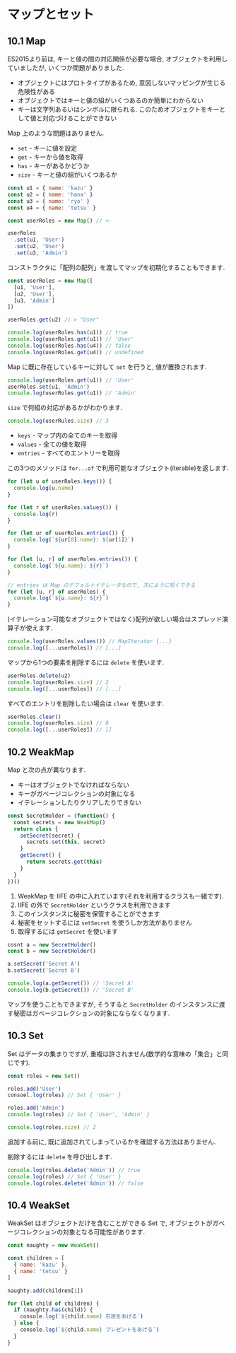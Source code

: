 # マップとセット

## 10.1 Map
ES2015より前は, キーと値の間の対応関係が必要な場合, オブジェクトを利用していましたが,
いくつか問題がありました.

- オブジェクトにはプロトタイプがあるため, 意図しないマッピングが生じる危険性がある
- オブジェクトではキーと値の組がいくつあるのか簡単にわからない
- キーは文字列あるいはシンボルに限られる. このためオブジェクトをキーとして値と対応づけることができない

Map 上のような問題はありません.

- `set` - キーに値を設定
- `get` - キーから値を取得
- `has` - キーがあるかどうか
- `size` - キーと値の組がいくつあるか

```js
const u1 = { name: 'kazu' }
const u2 = { name: 'hana' }
const u3 = { name: 'ryo' }
const u4 = { name: 'tetsu' }

const userRoles = new Map() // <-

userRoles
  .set(u1, 'User')
  .set(u2, 'User')
  .set(u3, 'Admin')
```

コンストラクタに「配列の配列」を渡してマップを初期化することもできます.

```js
const userRoles = new Map([
  [u1, 'User'],
  [u2, 'User'],
  [u3, 'Admin']
])
```

```js
userRoles.get(u2) // > "User"
```

```js
console.log(userRoles.has(u1)) // true
console.log(userRoles.get(u1)) // 'User'
console.log(userRoles.has(u4)) // false
console.log(userRoles.get(u4)) // undefined
```

Map に既に存在しているキーに対して `set` を行うと, 値が置換されます.

```js
console.log(userRoles.get(u1)) // 'User'
userRoles.set(u1, 'Admin')
console.log(userRoles.get(u1)) // 'Admin'
```

`size` で何組の対応があるかがわかります.

```js
console.log(userRules.size) // 3
```

- `keys` - マップ内の全てのキーを取得
- `values` - 全ての値を取得
- `entries` - すべてのエントリーを取得

この3つのメソッドは `for...of` で利用可能なオブジェクト(iterable)を返します.

```js
for (let u of userRoles.keys()) {
  console.log(u.name)
}

for (let r of userRoles.values()) {
  console.log(r)
}

for (let ur of userRoles.entries()) {
  console.log(`${ur[0].name}: ${ur[1]}`)
}

for (let [u, r] of userRoles.entries()) {
  console.log(`${u.name}: ${r}`)
}

// entries は Map のデフォルトイテレータなので, 次にように短くできる
for (let [u, r] of userRoles) {
  console.log(`${u.name}: ${r}`)
}
```

(イテレーション可能なオブジェクトではなく)配列が欲しい場合はスプレッド演算子が使えます.

```js
console.log(userRoles.values()) // MapIterator {...}
console.log([...userRoles]) // [...]
```

マップから1つの要素を削除するには `delete` を使います.

```js
userRoles.delete(u2)
console.log(userRoles.size) // 2
console.log([...userRoles]) // [...]
```

すべてのエントリを削除したい場合は `clear` を使います.

```js
userRoles.clear()
console.log(userRoles.size) // 0
console.log([...userRoles]) // []
```

## 10.2 WeakMap

Map と次の点が異なります.

- キーはオブジェクトでなければならない
- キーがガベージコレクションの対象になる
- イテレーションしたりクリアしたりできない

```js
const SecretHolder = (function() {
  const secrets = new WeakMap()
  return class {
    setSecret(secret) {
      secrets.set(this, secret)
    }
    getSecret() {
      return secrets.get(this)
    }
  }
})()
```

1. WeakMap を IIFE の中に入れています(それを利用するクラスも一緒です).
2. IIFE の外で `SecretHolder` というクラスを利用できます
3. このインスタンスに秘密を保管することができます
4. 秘密をセットするには `setSecret` を使うしか方法がありません
5. 取得するには `getSecret` を使います

```js
cosnt a = new SecretHolder()
const b = new SecretHolder()

a.setSecret('Secret A')
b.setSecret('Secret B')

console.log(a.getSecret()) // 'Secret A'
console.log(b.getSecret()) // 'Secret B'
```

マップを使うこともできますが, そうすると `SecretHolder` のインスタンスに渡す秘密はガベージコレクションの対象にならなくなります.

## 10.3 Set
Set はデータの集まりですが, 重複は許されません(数学的な意味の「集合」と同じです).

```js
const roles = new Set()

roles.add('User')
consoel.log(roles) // Set { 'User' }

roles.add('Admin')
console.log(roles) // Set { 'User', 'Admin' }

console.log(roles.size) // 2
```

追加する前に, 既に追加されてしまっているかを確認する方法はありません.

削除するには `delete` を呼び出します.

```js
console.log(roles.delete('Admin')) // true
console.log(roles) // Set { 'User' }
console.log(roles.delete('Admin')) // false
```

## 10.4 WeakSet
WeakSet はオブジェクトだけを含むことができる Set で, オブジェクトがガベージコレクションの対象となる可能性があります.

```js
const naughty = new WeakSet()

const children = [
  { name: 'kazu' },
  { name: 'tetsu' }
]

naughty.add(children[1])

for (let child of children) {
  if (naughty.has(child)) {
    console.log(`${child.name} 石炭をあげる`)
  } else {
    console.log(`${child.name} プレゼントをあげる`)
  }
}
```
